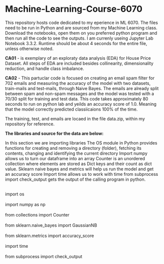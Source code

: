 # Machine-Learning-Course-6070
This repository hosts code dedicated to my eperience in ML 6070. The files need to be run in Python and are sourced from my Machine Learning class. Download the notebooks, open them on you preferred python program and then run all the code to see the outputs. I am currenly useing Jupyter Lab Notebook 3.3.2. Runtime should be about 4 seconds for the entire file, unless otherwise noted.

<b>CA01</b> - is exemplary of an exploraty data analysis (EDA) for House Price Dataset. All steps of EDA are included besides collinearity, dimensionality reduction, and handle class imbalance. 

<b>CA02</b> - This partuclar code is focused on creating an email spam filter for 702 emails and measuring the accuracy of the model with two datasets, train-mails and test-mails, through Naive Bayes. The emails are already split between spam and non-spam messages and the model was tested with a 70/30 split for training and test data. This code takes approximately 80 seconds to run on python lab and yeilds an accuracy score of 1.0. Meaning that the model correctly predicted classiicaions 100% of the time. 

The training, test, and emails are locaed in the file data.zip, within my repository for reference. 

<b>The libraries and source for the data are below:</b>

In this section we are importing libraries
The OS module in Python provides functions for creating and removing a directory (folder), fetching its contents, changing and identifying the current directory
Import numpy allows us to turn our dataframe into an array
Counter is an unordered collection where elements are stored as Dict keys and their count as dict value. 
Sklearn naive bayes and metrics will help us run the model and get an accuracy score
Import time allows us to work with time
from subprocess import check_output gets the output of the calling program in python.

<br>import os</br>
<br>import numpy as np</br>
<br>from collections import Counter</br>
<br>from sklearn.naive_bayes import GaussianNB</br>
<br>from sklearn.metrics import accuracy_score</br>
<br>import time</br>
<br>from subprocess import check_output</br>


